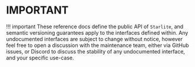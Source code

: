 # IMPORTANT

<!-- prettier-ignore -->
!!! important
    These reference docs define the public API of `Starlite`, and semantic versioning guarantees apply to the interfaces
    defined within. Any undocumented interfaces are subject to change without notice, however feel free to open a
    discussion with the maintenance team, either via GitHub issues, or Discord to discuss the stability of any
    undocumented interface, and your specific use-case.
